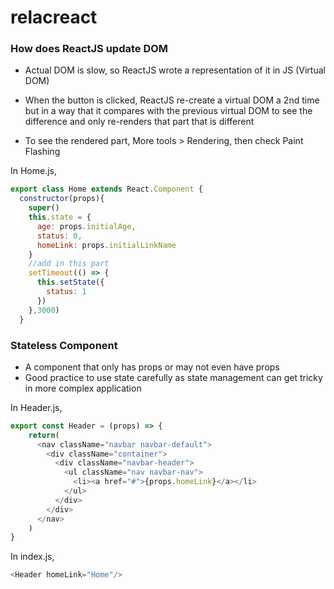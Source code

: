 # relacreact

### How does ReactJS update DOM

* Actual DOM is slow, so ReactJS wrote a representation of it in JS (Virtual DOM)

* When the button is clicked, ReactJS re-create a virtual DOM a 2nd time but in a way that it compares with the previous virtual DOM to see the difference and only re-renders that part that is different

* To see the rendered part, More tools > Rendering, then check Paint Flashing

In Home.js,
```javascript
export class Home extends React.Component {
  constructor(props){
    super()
    this.state = {
      age: props.initialAge,
      status: 0,
      homeLink: props.initialLinkName
    }
    //add in this part
    setTimeout(() => {
      this.setState({
        status: 1
      })
    },3000)
  }
```
### Stateless Component
* A component that only has props or may not even have props
* Good practice to use state carefully as state management can get tricky in more complex application

In Header.js,
```javascript
export const Header = (props) => {
    return(
      <nav className="navbar navbar-default">
        <div className="container">
          <div className="navbar-header">
            <ul className="nav navbar-nav">
              <li><a href="#">{props.homeLink}</a></li>
            </ul>
          </div>
        </div>
      </nav>
    )
}
```
In index.js,
```javascript
<Header homeLink="Home"/>
```
